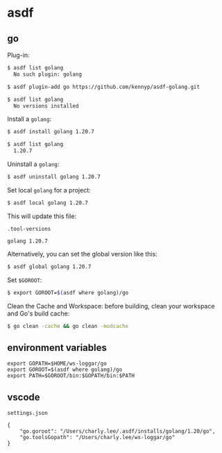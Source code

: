 # asdf

## go

Plug-in:

```sh
$ asdf list golang
  No such plugin: golang

$ asdf plugin-add go https://github.com/kennyp/asdf-golang.git

$ asdf list golang
  No versions installed
```

Install a `golang`:

```sh
$ asdf install golang 1.20.7

$ asdf list golang
  1.20.7
```

Uninstall a `golang`:

```sh
$ asdf uninstall golang 1.20.7
```

Set local `golang` for a project:

```sh
$ asdf local golang 1.20.7
```

This will update this file:

`.tool-versions`

```
golang 1.20.7
```

Alternatively, you can set the global version like this:

```sh
$ asdf global golang 1.20.7
```

Set `$GOROOT`:

```sh
$ export GOROOT=$(asdf where golang)/go
```

Clean the Cache and Workspace: before building, clean your workspace and Go's build cache:

```sh
$ go clean -cache && go clean -modcache
```

## environment variables

```
export GOPATH=$HOME/ws-loggar/go
export GOROOT=$(asdf where golang)/go
export PATH=$GOROOT/bin:$GOPATH/bin:$PATH
```

## vscode

`settings.json`

```
{
    "go.goroot": "/Users/charly.lee/.asdf/installs/golang/1.20/go",
    "go.toolsGopath": "/Users/charly.lee/ws-loggar/go"
}
```
